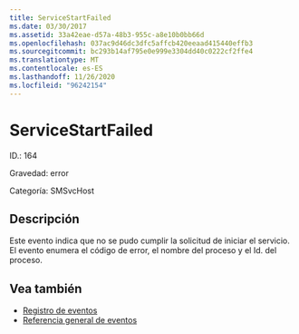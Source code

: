```yaml
---
title: ServiceStartFailed
ms.date: 03/30/2017
ms.assetid: 33a42eae-d57a-48b3-955c-a8e10b0bb66d
ms.openlocfilehash: 037ac9d46dc3dfc5affcb420eeaad415440effb3
ms.sourcegitcommit: bc293b14af795e0e999e3304dd40c0222cf2ffe4
ms.translationtype: MT
ms.contentlocale: es-ES
ms.lasthandoff: 11/26/2020
ms.locfileid: "96242154"
---
```

# <a name="servicestartfailed"></a>ServiceStartFailed

ID.: 164  
  
 Gravedad: error  
  
 Categoría: SMSvcHost  
  
## <a name="description"></a>Descripción  

 Este evento indica que no se pudo cumplir la solicitud de iniciar el servicio. El evento enumera el código de error, el nombre del proceso y el Id. del proceso.  
  
## <a name="see-also"></a>Vea también

- [Registro de eventos](index.md)
- [Referencia general de eventos](events-general-reference.md)
